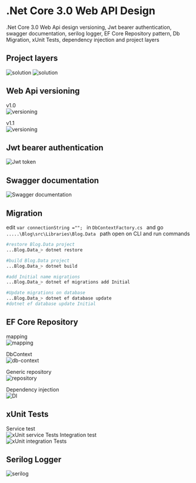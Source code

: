 .Net Core 3.0 Web API Design
============================

.Net Core 3.0 Web Api design versioning, Jwt bearer authentication, swagger documentation, serilog logger,
 EF Core Repository pattern, Db Migration, xUnit Tests, dependency injection and project layers 
 

 Project layers
 --------------

<img src="./screenshot/solution.JPG" max-height="400" alt="solution" />
<img src="./screenshot/solution-2.JPG" max-height="400" alt="solution" />


Web Api versioning
 -----------------
v1.0
<br />
<img src="./screenshot/versioning-v1.JPG" max-height="400" alt="versioning" />
<br />

 v1.1
<br />
<img src="./screenshot/versioning-v11.JPG" max-height="400" alt="versioning" />
 
Jwt bearer authentication
-------------------------
<img src="./screenshot/jwt-bearer-token.JPG" max-height="400" alt="Jwt token" />


Swagger documentation
---------------------
<img src="./screenshot/swagger-method-doc.JPG" max-height="400" alt="Swagger documentation" />


Migration
---------
edit ```var connectionString =""; ``` in ```DbContextFactory.cs ``` and 
go ```.....\Blog\src\Libraries\Blog.Data ``` path
open on CLI and run commands
```sh
#restore Blog.Data project
...Blog.Data_> dotnet restore

#build Blog.Data project
...Blog.Data_> dotnet build

#add Initial name migrations 
...Blog.Data_> dotnet ef migrations add Initial

#Update migrations on database
...Blog.Data_> dotnet ef database update
#dotnet ef database update Initial

```

EF Core Repository
------------------

mapping
<br />
<img src="./screenshot/post-mapping.JPG" max-height="400" alt="mapping" /> 
<br />

DbContext
<br />
<img src="./screenshot/ef-db-context.JPG" max-height="400" alt="db-context" />
<br />

Generic repository
<br />
<img src="./screenshot/repository.JPG" max-height="400" alt="repository" />
<br />

Dependency injection
<br />
<img src="./screenshot/DI-DbContext-coniguration.JPG" max-height="400" alt="DI" />


xUnit Tests
-----------
Service test
<br />
<img src="./screenshot/post-service-test.JPG" max-height="400" alt="xUnit service Tests" />
Integration test
<br />
<img src="./screenshot/post-integration-test.JPG" max-height="400" alt="xUnit integration Tests" />


Serilog Logger
-----------
<img src="./screenshot/serilog-configurion.JPG" max-height="400" alt="serilog" />
